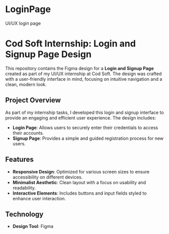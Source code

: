 # LoginPage
UI/UX login page
# Cod Soft Internship: Login and Signup Page Design

This repository contains the Figma design for a **Login and Signup Page** created as part of my UI/UX internship at Cod Soft. The design was crafted with a user-friendly interface in mind, focusing on intuitive navigation and a clean, modern look.

## Project Overview

As part of my internship tasks, I developed this login and signup interface to provide an engaging and efficient user experience. The design includes:

- **Login Page**: Allows users to securely enter their credentials to access their accounts.
- **Signup Page**: Provides a simple and guided registration process for new users.
  
## Features

- **Responsive Design**: Optimized for various screen sizes to ensure accessibility on different devices.
- **Minimalist Aesthetic**: Clean layout with a focus on usability and readability.
- **Interactive Elements**: Includes buttons and input fields styled to enhance user interaction.

## Technology

- **Design Tool**: Figma
